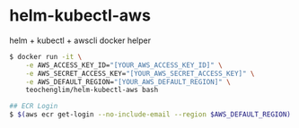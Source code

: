 # helm-kubectl-aws
helm + kubectl + awscli docker helper

```bash
$ docker run -it \
    -e AWS_ACCESS_KEY_ID="[YOUR_AWS_ACCESS_KEY_ID]" \
    -e AWS_SECRET_ACCESS_KEY="[YOUR_AWS_SECRET_ACCESS_KEY]" \
    -e AWS_DEFAULT_REGION="[YOUR_AWS_DEFAULT_REGION]" \
    teochenglim/helm-kubectl-aws bash

## ECR Login
$ $(aws ecr get-login --no-include-email --region $AWS_DEFAULT_REGION)
```
